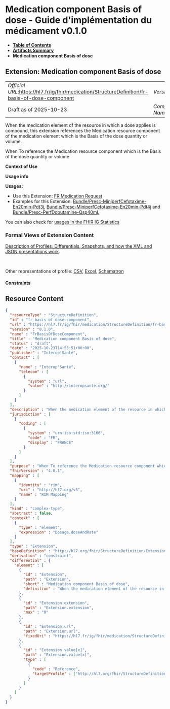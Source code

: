 # Medication component Basis of dose - Guide d'implémentation du médicament v0.1.0

* [**Table of Contents**](toc.md)
* [**Artifacts Summary**](artifacts.md)
* **Medication component Basis of dose**

## Extension: Medication component Basis of dose 

| | |
| :--- | :--- |
| *Official URL*:https://hl7.fr/ig/fhir/medication/StructureDefinition/fr-basis-of-dose-component | *Version*:0.1.0 |
| Draft as of 2025-10-23 | *Computable Name*:FrBasisOfDoseComponent |

When the medication element of the resource in which a dose applies is compound, this extension references the Medication resource component of the medication element which is the Basis of the dose quantity or volume.

When To reference the Medication resource component which is the Basis of the dose quantity or volume

**Context of Use**

**Usage info**

**Usages:**

* Use this Extension: [FR Medication Request](StructureDefinition-fr-medicationrequest.md)
* Examples for this Extension: [Bundle/Presc-MiniperfCefotaxime-En20min-Pdt3j](Bundle-Presc-MiniperfCefotaxime-En20min-Pdt3j.md), [Bundle/Presc-MiniperfCefotaxime-En20min-Pdt4j](Bundle-Presc-MiniperfCefotaxime-En20min-Pdt4j.md) and [Bundle/Presc-PerfDobutamine-Qsp40mL](Bundle-Presc-PerfDobutamine-Qsp40mL.md)

You can also check for [usages in the FHIR IG Statistics](https://packages2.fhir.org/xig/hl7.fhir.fr.medication|current/StructureDefinition/fr-basis-of-dose-component)

### Formal Views of Extension Content

 [Description of Profiles, Differentials, Snapshots, and how the XML and JSON presentations work](http://build.fhir.org/ig/FHIR/ig-guidance/readingIgs.html#structure-definitions). 

 

Other representations of profile: [CSV](StructureDefinition-fr-basis-of-dose-component.csv), [Excel](StructureDefinition-fr-basis-of-dose-component.xlsx), [Schematron](StructureDefinition-fr-basis-of-dose-component.sch) 

#### Constraints



## Resource Content

```json
{
  "resourceType" : "StructureDefinition",
  "id" : "fr-basis-of-dose-component",
  "url" : "https://hl7.fr/ig/fhir/medication/StructureDefinition/fr-basis-of-dose-component",
  "version" : "0.1.0",
  "name" : "FrBasisOfDoseComponent",
  "title" : "Medication component Basis of dose",
  "status" : "draft",
  "date" : "2025-10-23T14:53:51+00:00",
  "publisher" : "Interop'Santé",
  "contact" : [
    {
      "name" : "Interop'Santé",
      "telecom" : [
        {
          "system" : "url",
          "value" : "http://interopsante.org/"
        }
      ]
    }
  ],
  "description" : "When the medication element of the resource in which a dose applies is compound, this extension references the Medication resource component of the medication element which is the Basis of the dose quantity or volume.",
  "jurisdiction" : [
    {
      "coding" : [
        {
          "system" : "urn:iso:std:iso:3166",
          "code" : "FR",
          "display" : "FRANCE"
        }
      ]
    }
  ],
  "purpose" : "When To reference the Medication resource component which is the Basis of the dose quantity or volume",
  "fhirVersion" : "4.0.1",
  "mapping" : [
    {
      "identity" : "rim",
      "uri" : "http://hl7.org/v3",
      "name" : "RIM Mapping"
    }
  ],
  "kind" : "complex-type",
  "abstract" : false,
  "context" : [
    {
      "type" : "element",
      "expression" : "Dosage.doseAndRate"
    }
  ],
  "type" : "Extension",
  "baseDefinition" : "http://hl7.org/fhir/StructureDefinition/Extension",
  "derivation" : "constraint",
  "differential" : {
    "element" : [
      {
        "id" : "Extension",
        "path" : "Extension",
        "short" : "Medication component Basis of dose",
        "definition" : "When the medication element of the resource in which a dose applies is compound, this extension references the Medication resource component of the medication element which is the Basis of the dose quantity or volume."
      },
      {
        "id" : "Extension.extension",
        "path" : "Extension.extension",
        "max" : "0"
      },
      {
        "id" : "Extension.url",
        "path" : "Extension.url",
        "fixedUri" : "https://hl7.fr/ig/fhir/medication/StructureDefinition/fr-basis-of-dose-component"
      },
      {
        "id" : "Extension.value[x]",
        "path" : "Extension.value[x]",
        "type" : [
          {
            "code" : "Reference",
            "targetProfile" : ["http://hl7.org/fhir/StructureDefinition/Medication"]
          }
        ]
      }
    ]
  }
}

```
